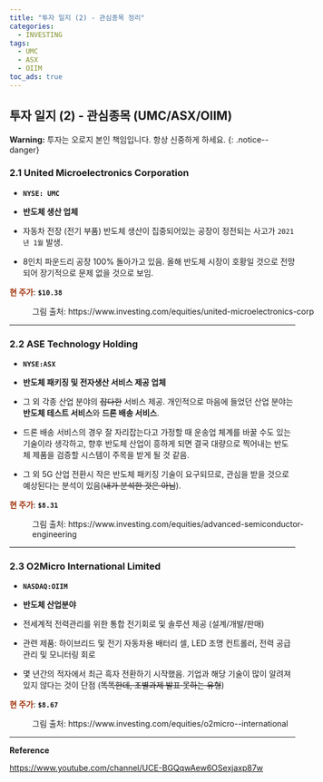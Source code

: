 ```yaml
---
title: "투자 일지 (2) - 관심종목 정리"
categories:
  - INVESTING
tags:
  - UMC
  - ASX
  - OIIM
toc_ads: true
---
```


## 투자 일지 (2) - 관심종목 (UMC/ASX/OIIM)

**Warning:** 투자는 오로지 본인 책임입니다. 항상 신중하게 하세요.
{: .notice--danger}

### 2.1 United Microelectronics Corporation

* **`NYSE: UMC`**

* **반도체 생산 업체**

* 자동차 전장 (전기 부품) 반도체 생산이 집중되어있는 공장이 정전되는 사고가 `2021년 1월` 발생.

* 8인치 파운드리 공장 100% 돌아가고 있음. 올해 반도체 시장이 호황일 것으로 전망되어 장기적으로 문제 없을 것으로 보임.

<span style="color:#A03008"><b>현 주가</b></span>: **`$10.38`**

<figure style="width: 100%">
  <img src="{{ site.url }}{{ site.baseurl }}/assets/images/invest2-fig1.png" alt="">
  <figcaption>그림 출처: https://www.investing.com/equities/united-microelectronics-corp </figcaption>
</figure>

---

### 2.2 ASE Technology Holding

* **`NYSE:ASX`**

* **반도체 패키징 및 전자생산 서비스 제공 업체**

* 그 외 각종 산업 분야의 ~~잡다한~~ 서비스 제공. 개인적으로 마음에 들었던 산업 분야는 **반도체 테스트 서비스**와 **드론 배송 서비스**. 

* 드론 배송 서비스의 경우 잘 자리잡는다고 가정할 때 운송업 체계를 바꿀 수도 있는 기술이라 생각하고, 향후 반도체 산업이 흥하게 되면 결국 대량으로 찍어내는 반도체 제품을 검증할 시스템이 주목을 받게 될 것 같음.

* 그 외 5G 산업 전환시 작은 반도체 패키징 기술이 요구되므로, 관심을 받을 것으로 예상된다는 분석이 있음(~~내가 분석한 것은 아님~~).

<span style="color:#A03008"><b>현 주가</b></span>: **`$8.31`**

<figure style="width: 100%">
  <img src="{{ site.url }}{{ site.baseurl }}/assets/images/invest2-fig2.png" alt="">
  <figcaption>그림 출처: https://www.investing.com/equities/advanced-semiconductor-engineering </figcaption>
</figure>

---

### 2.3 O2Micro International Limited

* **`NASDAQ:OIIM`**

* **반도체 산업분야**

* 전세계적 전력관리를 위한 통합 전기회로 및 솔루션 제공 (설계/개발/판매)

* 관련 제품: 하이브리드 및 전기 자동차용 배터리 셀, LED 조명 컨트롤러, 전력 공급 관리 및 모니터링 회로

* 몇 년간의 적자에서 최근 흑자 전환하기 시작했음. 기업과 해당 기술이 많이 알려져 있지 않다는 것이 단점 (~~똑똑한데, 조별과제 발표 못하는 유형~~)

<span style="color:#A03008"><b>현 주가</b></span>: **`$8.67`**

<figure style="width: 100%">
  <img src="{{ site.url }}{{ site.baseurl }}/assets/images/invest2-fig3.png" alt="">
  <figcaption>그림 출처: https://www.investing.com/equities/o2micro--international </figcaption>
</figure>

---

**Reference**

https://www.youtube.com/channel/UCE-BGQqwAew6OSexjaxp87w

<!--
deep learning

AI

-

OSS 기업
One STop Ssystem:

컴퓨터 하드웨어 저장장치

-

Edge 시스템 목표...?

고성능 컴퓨터에 필요한 기술...

일반적인 컴퓨터 자원으로 안되서
HPC 도입 고려

-

좋다.

각종 PC 테크 회사와 파트너십

블라블라...

-

미해군과 꾸준히 작업


-

이번에 보면서 새로 추가하려는 기업

헬스케어 섹터 / 건강관리 장비 및 서비스 산업
1990년 설립
< Accuray Incoporated >

종양 치료용 방사선 수술 및 치료 의료장비를 설계하고 판매함.
실시간으로 종양과 환자의 움직임을 블랄블라

제품 잘 판매함.
미래 지향적...

하지만 결국 자기가 관심이 가야한다.

-
-->
